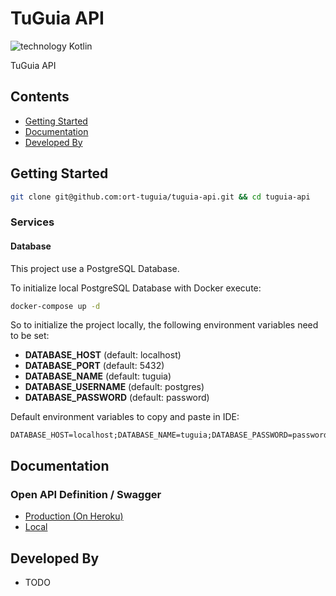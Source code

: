# TuGuia API

![technology Kotlin](https://img.shields.io/badge/technology-kotlin-purple.svg)

TuGuia API

## Contents
- [Getting Started](#getting-started)
- [Documentation](#documentation)
- [Developed By](#developed-by)

## Getting Started

```bash
git clone git@github.com:ort-tuguia/tuguia-api.git && cd tuguia-api
```

### Services

#### Database

This project use a PostgreSQL Database.

To initialize local PostgreSQL Database with Docker execute:
```bash
docker-compose up -d
```

So to initialize the project locally, the following environment variables need to be set:

- **DATABASE_HOST** (default: localhost)
- **DATABASE_PORT** (default: 5432)
- **DATABASE_NAME** (default: tuguia)
- **DATABASE_USERNAME** (default: postgres)
- **DATABASE_PASSWORD** (default: password)

Default environment variables to copy and paste in IDE:
```
DATABASE_HOST=localhost;DATABASE_NAME=tuguia;DATABASE_PASSWORD=password;DATABASE_PORT=5432;DATABASE_USERNAME=postgres
```

## Documentation

### Open API Definition / Swagger

- [Production (On Heroku)](https://ort-tuguia-api.herokuapp.com/swagger-ui/index.html)
- [Local](http://localhost:8080/swagger-ui/index.html)

## Developed By

- TODO 